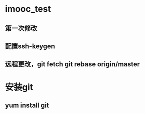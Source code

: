 # imooc_test
## 第一次修改
## 配置ssh-keygen
## 远程更改，git fetch git rebase origin/master
# 安装git
## yum install git
